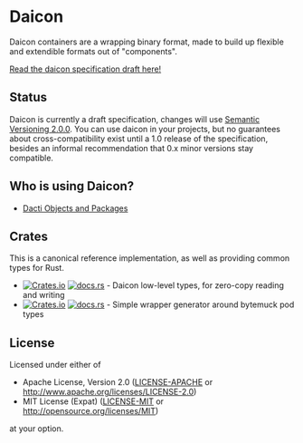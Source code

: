 # Daicon

Daicon containers are a wrapping binary format, made to build up flexible and extendible formats out of "components".

[Read the daicon specification draft here!](docs/daicon.md)

## Status

Daicon is currently a draft specification, changes will use [Semantic Versioning 2.0.0](https://semver.org/).
You can use daicon in your projects, but no guarantees about cross-compatibility exist until a 1.0 release of the specification, besides an informal recommendation that 0.x minor versions stay compatible.

## Who is using Daicon?

- [Dacti Objects and Packages](https://github.com/open-mv-sandbox/dacti)

## Crates

This is a canonical reference implementation, as well as providing common types for Rust.

- [![Crates.io](https://img.shields.io/crates/v/daicon.svg?label=daicon)](https://crates.io/crates/daicon) [![docs.rs](https://docs.rs/daicon/badge.svg)](https://docs.rs/daicon/) - Daicon low-level types, for zero-copy reading and writing
- [![Crates.io](https://img.shields.io/crates/v/wrapmuck.svg?label=wrapmuck)](https://crates.io/crates/wrapmuck) [![docs.rs](https://docs.rs/wrapmuck/badge.svg)](https://docs.rs/wrapmuck/) - Simple wrapper generator around bytemuck pod types

## License

Licensed under either of

- Apache License, Version 2.0 ([LICENSE-APACHE](LICENSE-APACHE) or http://www.apache.org/licenses/LICENSE-2.0)
- MIT License (Expat) ([LICENSE-MIT](LICENSE-MIT) or http://opensource.org/licenses/MIT)

at your option.
